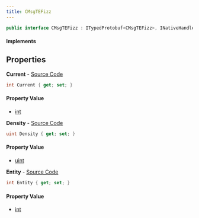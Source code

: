 ```yaml
---
title: CMsgTEFizz
---
```


```csharp
public interface CMsgTEFizz : ITypedProtobuf<CMsgTEFizz>, INativeHandle, INetMessage<CMsgTEFizz>, IDisposable
```

#### Implements

## Properties

**Current** - [Source Code](https://github.com/swiftly-solution/swiftlys2/blob/main/managed/src/SwiftlyS2.Generated/Protobufs/Interfaces/CMsgTEFizz.cs#L24)

```csharp
int Current { get; set; }
```

#### Property Value

- [int](https://learn.microsoft.com/dotnet/api/system.int32)

**Density** - [Source Code](https://github.com/swiftly-solution/swiftlys2/blob/main/managed/src/SwiftlyS2.Generated/Protobufs/Interfaces/CMsgTEFizz.cs#L21)

```csharp
uint Density { get; set; }
```

#### Property Value

- [uint](https://learn.microsoft.com/dotnet/api/system.uint32)

**Entity** - [Source Code](https://github.com/swiftly-solution/swiftlys2/blob/main/managed/src/SwiftlyS2.Generated/Protobufs/Interfaces/CMsgTEFizz.cs#L18)

```csharp
int Entity { get; set; }
```

#### Property Value

- [int](https://learn.microsoft.com/dotnet/api/system.int32)


